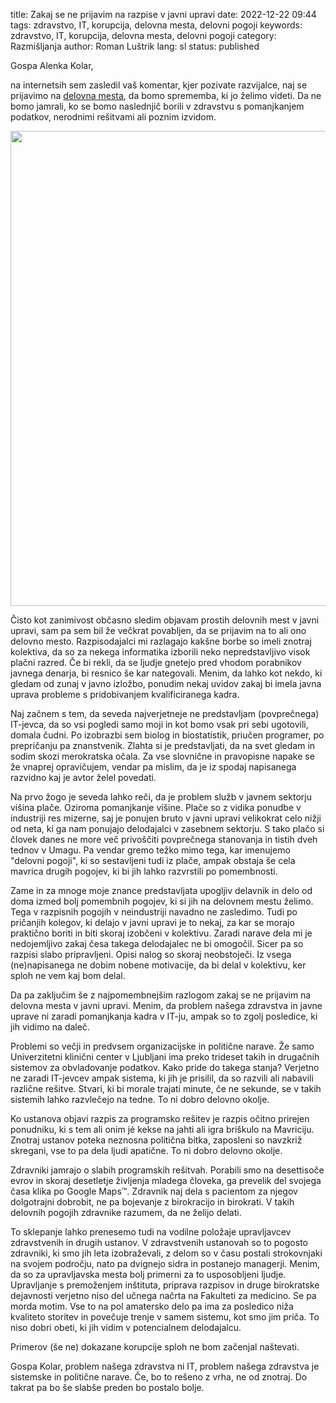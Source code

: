 title: Zakaj se ne prijavim na razpise v javni upravi
date: 2022-12-22 09:44
tags: zdravstvo, IT, korupcija, delovna mesta, delovni pogoji
keywords: zdravstvo, IT, korupcija, delovna mesta, delovni pogoji
category: Razmišljanja
author: Roman Luštrik
lang: sl
status: published

Gospa Alenka Kolar,

na internetsih sem zasledil vaš komentar, kjer pozivate razvijalce, naj se prijavimo na [delovna mesta](https://www.gov.si/zbirke/delovna-mesta/), da bomo sprememba, ki jo želimo videti. Da ne bomo jamrali, ko se bomo naslednjič borili v zdravstvu s pomanjkanjem podatkov, nerodnimi rešitvami ali poznim izvidom.

<img src="{static}/images/alenka_kolar.png" width="760">

Čisto kot zanimivost občasno sledim objavam prostih delovnih mest v javni upravi, sam pa sem bil že večkrat povabljen, da se prijavim na to ali ono delovno mesto. Razpisodajalci mi razlagajo kakšne borbe so imeli znotraj kolektiva, da so za nekega informatika izborili neko nepredstavljivo visok plačni razred. Če bi rekli, da se ljudje gnetejo pred vhodom porabnikov javnega denarja, bi resnico še kar nategovali. Menim, da lahko kot nekdo, ki gledam od zunaj v javno izložbo, ponudim nekaj uvidov zakaj bi imela javna uprava probleme s pridobivanjem kvalificiranega kadra.

Naj začnem s tem, da seveda najverjetneje ne predstavljam (povprečnega) IT-jevca, da so vsi pogledi samo moji in kot bomo vsak pri sebi ugotovili, domala čudni. Po izobrazbi sem biolog in biostatistik, priučen programer, po prepričanju pa znanstvenik. Zlahta si je predstavljati, da na svet gledam in sodim skozi merokratska očala. Za vse slovnične in pravopisne napake se že vnaprej opravičujem, vendar pa mislim, da je iz spodaj napisanega razvidno kaj je avtor želel povedati.

Na prvo žogo je seveda lahko reči, da je problem služb v javnem sektorju višina plače. Oziroma pomanjkanje višine. Plače so z vidika ponudbe v industriji res mizerne, saj je ponujen bruto v javni upravi velikokrat celo nižji od neta, ki ga nam ponujajo delodajalci v zasebnem sektorju. S tako plačo si človek danes ne more več privoščiti povprečnega stanovanja in tistih dveh tednov v Umagu. Pa vendar gremo težko mimo tega, kar imenujemo "delovni pogoji", ki so sestavljeni tudi iz plače, ampak obstaja še cela mavrica drugih pogojev, ki bi jih lahko razvrstili po pomembnosti.

Zame in za mnoge moje znance predstavljata upogljiv delavnik in delo od doma izmed bolj pomembnih pogojev, ki si jih na delovnem mestu želimo. Tega v razpisnih pogojih v neindustriji navadno ne zasledimo. Tudi po pričanjih kolegov, ki delajo v javni upravi je to nekaj, za kar se morajo praktično boriti in biti skoraj izobčeni v kolektivu. Zaradi narave dela mi je nedojemljivo zakaj česa takega delodajalec ne bi omogočil. Sicer pa so razpisi slabo pripravljeni. Opisi nalog so skoraj neobstoječi. Iz vsega (ne)napisanega ne dobim nobene motivacije, da bi delal v kolektivu, ker sploh ne vem kaj bom delal.

Da pa zaključim še z najpomembnejšim razlogom zakaj se ne prijavim na delovna mesta v javni upravi. Menim, da problem našega zdravstva in javne uprave ni zaradi pomanjkanja kadra v IT-ju, ampak so to zgolj posledice, ki jih vidimo na daleč.

Problemi so večji in predvsem organizacijske in politične narave. Že samo Univerzitetni klinični center v Ljubljani ima preko trideset takih in drugačnih sistemov za obvladovanje podatkov. Kako pride do takega stanja? Verjetno ne zaradi IT-jevcev ampak sistema, ki jih je prisilil, da so razvili ali nabavili različne rešitve. Stvari, ki bi morale trajati minute, če ne sekunde, se v takih sistemih lahko razvlečejo na tedne. To ni dobro delovno okolje.

Ko ustanova objavi razpis za programsko rešitev je razpis očitno prirejen ponudniku, ki s tem ali onim jé kekse na jahti ali igra briškulo na Mavriciju. Znotraj ustanov poteka neznosna politična bitka, zaposleni so navzkriž skregani, vse to pa dela ljudi apatične. To ni dobro delovno okolje.

Zdravniki jamrajo o slabih programskih rešitvah. Porabili smo na desettisoče evrov in skoraj desetletje življenja mladega človeka, ga prevelik del svojega časa klika po Google Maps™. Zdravnik naj dela s pacientom za njegov dolgotrajni dobrobit, ne pa bojevanje z birokracijo in birokrati. V takih delovnih pogojih zdravnike razumem, da ne želijo delati.

To sklepanje lahko prenesemo tudi na vodilne položaje upravljavcev zdravstvenih in drugih ustanov. V zdravstvenih ustanovah so to pogosto zdravniki, ki smo jih leta izobraževali, z delom so v času postali strokovnjaki na svojem področju, nato pa dvignejo sidra in postanejo managerji. Menim, da so za upravljavska mesta bolj primerni za to usposobljeni ljudje. Upravljanje s premoženjem inštituta, priprava razpisov in druge birokratske dejavnosti verjetno niso del učnega načrta na Fakulteti za medicino. Se pa morda motim. Vse to na pol amatersko delo pa ima za posledico niža kvaliteto storitev in povečuje trenje v samem sistemu, kot smo jim priča. To niso dobri obeti, ki jih vidim v potencialnem delodajalcu.

Primerov (še ne) dokazane korupcije sploh ne bom začenjal naštevati.

Gospa Kolar, problem našega zdravstva ni IT, problem našega zdravstva je sistemske in politične narave. Če, bo to rešeno z vrha, ne od znotraj. Do takrat pa bo še slabše preden bo postalo bolje.